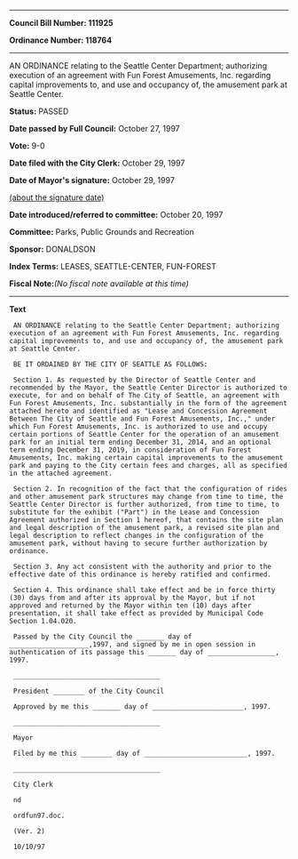 

********

**Council Bill Number: 111925**
   
**Ordinance Number: 118764**
********

 AN ORDINANCE relating to the Seattle Center Department; authorizing execution of an agreement with Fun Forest Amusements, Inc. regarding capital improvements to, and use and occupancy of, the amusement park at Seattle Center.

**Status:** PASSED
   
**Date passed by Full Council:** October 27, 1997
   
**Vote:** 9-0
   
**Date filed with the City Clerk:** October 29, 1997
   
**Date of Mayor's signature:** October 29, 1997
   
[(about the signature date)](/~public/approvaldate.htm)
   
   
   
**Date introduced/referred to committee:** October 20, 1997
   
**Committee:** Parks, Public Grounds and Recreation
   
**Sponsor:** DONALDSON
   
   
**Index Terms:** LEASES, SEATTLE-CENTER, FUN-FOREST

**Fiscal Note:**_(No fiscal note available at this time)_

********

**Text**
   
```
 AN ORDINANCE relating to the Seattle Center Department; authorizing execution of an agreement with Fun Forest Amusements, Inc. regarding capital improvements to, and use and occupancy of, the amusement park at Seattle Center.

 BE IT ORDAINED BY THE CITY OF SEATTLE AS FOLLOWS:

 Section 1. As requested by the Director of Seattle Center and recommended by the Mayor, the Seattle Center Director is authorized to execute, for and on behalf of The City of Seattle, an agreement with Fun Forest Amusements, Inc. substantially in the form of the agreement attached hereto and identified as "Lease and Concession Agreement Between The City of Seattle and Fun Forest Amusements, Inc.," under which Fun Forest Amusements, Inc. is authorized to use and occupy certain portions of Seattle Center for the operation of an amusement park for an initial term ending December 31, 2014, and an optional term ending December 31, 2019, in consideration of Fun Forest Amusements, Inc. making certain capital improvements to the amusement park and paying to the City certain fees and charges, all as specified in the attached agreement.

 Section 2. In recognition of the fact that the configuration of rides and other amusement park structures may change from time to time, the Seattle Center Director is further authorized, from time to time, to substitute for the exhibit ("Part") in the Lease and Concession Agreement authorized in Section 1 hereof, that contains the site plan and legal description of the amusement park, a revised site plan and legal description to reflect changes in the configuration of the amusement park, without having to secure further authorization by ordinance.

 Section 3. Any act consistent with the authority and prior to the effective date of this ordinance is hereby ratified and confirmed.

 Section 4. This ordinance shall take effect and be in force thirty (30) days from and after its approval by the Mayor, but if not approved and returned by the Mayor within ten (10) days after presentation, it shall take effect as provided by Municipal Code Section 1.04.020.

 Passed by the City Council the _______ day of ____________________,1997, and signed by me in open session in authentication of its passage this _______ day of _________________, 1997.

 _____________________________________

 President ________ of the City Council

 Approved by me this _______ day of _______________________, 1997.

 _____________________________________

 Mayor

 Filed by me this ________ day of __________________________, 1997.

 _____________________________________

 City Clerk

 nd

 ordfun97.doc.

 (Ver. 2)

 10/10/97

```
